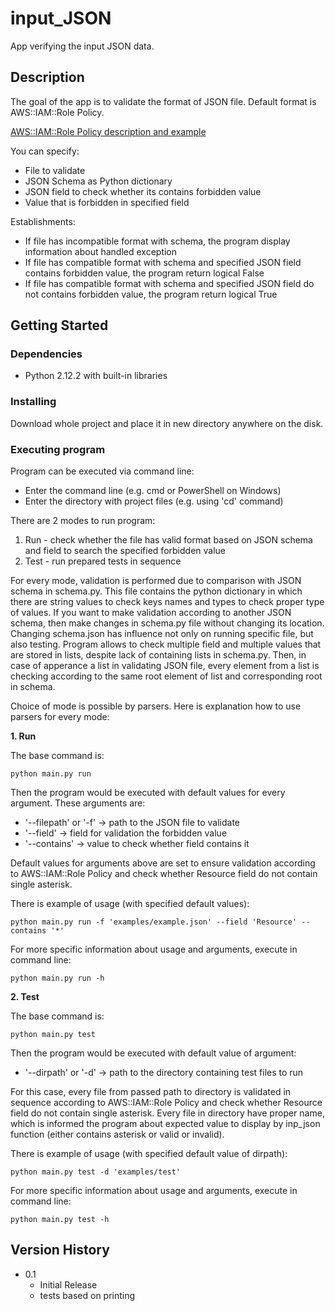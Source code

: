 # input_JSON
App verifying the input JSON data.

## Description

The goal of the app is to validate the format of JSON file. Default format is AWS::IAM::Role Policy.

[AWS::IAM::Role Policy description and example](https://docs.aws.amazon.com/AWSCloudFormation/latest/UserGuide/aws-properties-iam-role-policy.html)

You can specify:
* File to validate
* JSON Schema as Python dictionary
* JSON field to check whether its contains forbidden value
* Value that is forbidden in specified field

Establishments:
* If file has incompatible format with schema, the program display information about handled exception
* If file has compatible format with schema and specified JSON field contains forbidden value, the program return logical False
* If file has compatible format with schema and specified JSON field do not contains forbidden value, the program return logical True

## Getting Started

### Dependencies

* Python 2.12.2 with built-in libraries

### Installing

Download whole project and place it in new directory anywhere on the disk. 

### Executing program

Program can be executed via command line:

* Enter the command line (e.g. cmd or PowerShell on Windows)
* Enter the directory with project files (e.g. using 'cd' command)

There are 2 modes to run program:
1. Run - check whether the file has valid format based on JSON schema and field to search the specified forbidden value
2. Test - run prepared tests in sequence

For every mode, validation is performed due to comparison with JSON schema in schema.py. 
This file contains the python dictionary in which there are string values to check keys names and types to check proper type of values. If you want to make validation according to another JSON schema, then make changes in schema.py file without changing its location.
Changing schema.json has influence not only on running specific file, but also testing.
Program allows to check multiple field and multiple values that are stored in lists, despite lack of containing lists in schema.py. 
Then, in case of apperance a list in validating JSON file, every element from a list is checking according to the same root element of list and corresponding root in schema.

Choice of mode is possible by parsers. Here is explanation how to use parsers for every mode:


__1. Run__

The base command is:
```
python main.py run
```
Then the program would be executed with default values for every argument. 
These arguments are:
* '--filepath' or '-f' -> path to the JSON file to validate 
* '--field' -> field for validation the forbidden value
* '--contains' -> value to check whether field contains it

Default values for arguments above are set to ensure validation according to AWS::IAM::Role Policy and check whether Resource field do not contain single asterisk.

There is example of usage (with specified default values):
```
python main.py run -f 'examples/example.json' --field 'Resource' --contains '*'
```
For more specific information about usage and arguments, execute in command line:
```
python main.py run -h
```


__2. Test__

The base command is:
```
python main.py test
```
Then the program would be executed with default value of argument:
* '--dirpath' or '-d' -> path to the directory containing test files to run

For this case, every file from passed path to directory is validated in sequence according to AWS::IAM::Role Policy and check whether Resource field do not contain single asterisk. 
Every file in directory have proper name, which is informed the program about expected value to display by inp_json function (either contains asterisk or valid or invalid).

There is example of usage (with specified default value of dirpath):
```
python main.py test -d 'examples/test'
```
For more specific information about usage and arguments, execute in command line:
```
python main.py test -h
```


## Version History

* 0.1
    * Initial Release
    * tests based on printing
